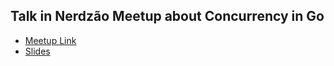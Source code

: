 ## Talk in Nerdzão Meetup about Concurrency in Go

- [Meetup Link](https://www.meetup.com/pt-BR/Nerdzao/events/253260075/)
- [Slides](https://pt.slideshare.net/DANILOPIMENTAAGUIAR/concurrenry-with-go)